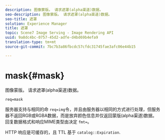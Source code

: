 ```yaml
---
description: 图像蒙版。 请求遮罩(alpha渠道)数据。
seo-description: 图像蒙版。 请求遮罩(alpha渠道)数据。
seo-title: 遮罩
solution: Experience Manager
title: 遮罩
topic: Scene7 Image Serving - Image Rendering API
uuid: 9a8dc4bc-0757-45d2-adfe-d4bd69b4efa9
translation-type: tm+mt
source-git-commit: 7bc7b3a86fbcdc57cfdc31745fae3afc06e44b15

---
```



# mask{#mask}

图像蒙版。 请求遮罩(alpha渠道)数据。

`req=mask`

服务器支持与相同的命 `req=img`令，并且由服务器以相同的方式进行处理，但服务器不返回RGB或RGBA数据，而是放弃颜色信息并仅返回蒙版(alpha渠道)数据。 回复数据格式和响应MIME类型由决定 `fmt=`。

HTTP 响应是可缓存的，且 TTL 基于 `catalog::Expiration`.

